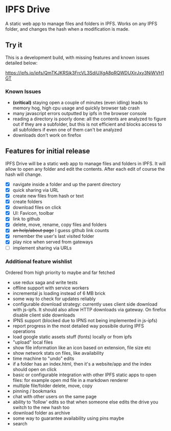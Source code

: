 # IPFS Drive

A static web app to manage files and folders in IPFS. Works on any IPFS folder, and changes the hash when a modification is made.

## Try it

This is a development build, with missing features and known issues detailed below:

https://ipfs.io/ipfs/QmTKJKRSjk3FrcVL3SdiUXgA8pRQWDUXirJxy3NiWVH1GT

### Known Issues

- __(critical)__ staying open a couple of minutes (even idling) leads to memory hog, high cpu usage and quickly browser tab crash
- many javascript errors outputted by ipfs in the browser console
- reading a directory is poorly done: all the contents are analyzed to figure out if they are a subfolder, but this is not efficient and blocks access to all subfolders if even one of them can't be analyzed
- downloads don't work on firefox

## Features for initial release

IPFS Drive will be a static web app to manage files and folders in IPFS. It will allow to open any folder and edit the contents. After each edit of course the hash will change.

- [x] navigate inside a folder and up the parent directory
- [x] quick sharing via URL
- [x] create new files from hash or text
- [x] create folders
- [x] download files on click
- [x] UI: Favicon, toolbar
- [x] link to github
- [x] delete, move, rename, copy files and folders
- [x] ~~an help/about page~~ I guess github link counts
- [x] remember the user's last visited folder
- [x] play nice when served from gateways
- [ ] implement sharing via URLs

### Additional feature wishlist

Ordered from high priority to maybe and far fetched

- use redux saga and write tests
- offline support with service workers
- incremental js loading instead of 6 MB brick
- some way to check for updates reliably
- configurable download strategy: currently uses client side download with js-ipfs. It should also allow HTTP downloads via gateway. On firefox disable client side downloads
- IPNS support (blocked due to IPNS not being implemented in js-ipfs)
- report progress in the most detailed way possibile during IPFS operations
- load google static assets stuff (fonts) locally or from ipfs
- "upload" local files
- show file information like an icon based on extension, file size etc
- show network stats on files, like availability
- time machine to "undo" edits
- if a folder has an index.html, then it's a website/app and the index should open on click
- basic or configurable integration with other IPFS static apps to open files: for example open md file in a markdown renderer
- multiple file/folder delete, move, copy
- pinning / bookmarks
- chat with other users on the same page
- ability to 'follow' edits so that when someone else edits the drive you switch to the new hash too
- download folder as archive
- some way to guarantee availability using pins maybe
- search
